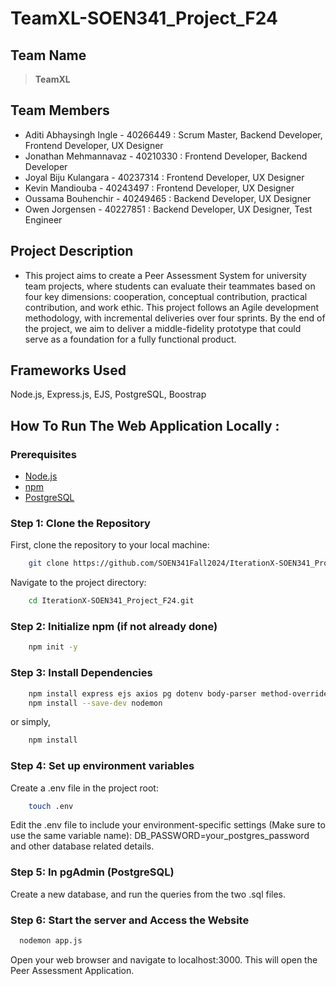 # TeamXL-SOEN341_Project_F24

## Team Name
> **TeamXL**

## Team Members
+ Aditi Abhaysingh Ingle - 40266449 : Scrum Master, Backend Developer, Frontend Developer, UX Designer
+ Jonathan Mehmannavaz - 40210330 : Frontend Developer, Backend Developer
+ Joyal Biju Kulangara - 40237314 : Frontend Developer,  UX Designer
+ Kevin Mandiouba - 40243497 : Frontend Developer,  UX Designer
+ Oussama Bouhenchir - 40249465 : Backend Developer, UX Designer
+ Owen Jorgensen - 40227851 : Backend Developer, UX Designer, Test Engineer

## Project Description
+ This project aims to create a Peer Assessment System for university team projects, where students can evaluate their teammates based on four key dimensions: cooperation, conceptual contribution, practical contribution, and work ethic. This project follows an Agile development methodology, with incremental deliveries over four sprints. By the end of the project, we aim to deliver a middle-fidelity prototype that could serve as a foundation for a fully functional product.

## Frameworks Used 
Node.js, Express.js, EJS, PostgreSQL, Boostrap

## How To Run The Web Application Locally : 

### Prerequisites

- [Node.js](https://nodejs.org/) 
- [npm](https://www.npmjs.com/) 
- [PostgreSQL](https://www.postgresql.org/)

### Step 1: Clone the Repository

First, clone the repository to your local machine:

```bash
    git clone https://github.com/SOEN341Fall2024/IterationX-SOEN341_Project_F24.git
```

Navigate to the project directory:

```bash
    cd IterationX-SOEN341_Project_F24.git
```

### Step 2: Initialize npm (if not already done)

```bash
    npm init -y
```

### Step 3: Install Dependencies

```bash
    npm install express ejs axios pg dotenv body-parser method-override
    npm install --save-dev nodemon
```
or simply,

```bash
    npm install 
```

### Step 4: Set up environment variables

Create a .env file in the project root:

```bash
    touch .env
```

Edit the .env file to include your environment-specific settings (Make sure to use the same variable name):
DB_PASSWORD=your_postgres_password and other database related details.

### Step 5: In pgAdmin (PostgreSQL)

Create a new database, and run the queries from the two .sql files.

### Step 6: Start the server and Access the Website

```bash
  nodemon app.js
```
Open your web browser and navigate to localhost:3000. This will open the Peer Assessment Application.

